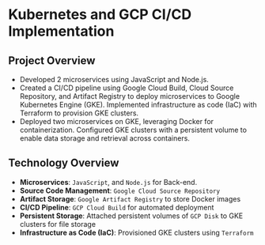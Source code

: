 # Kubernetes and GCP CI/CD Implementation

## Project Overview
 - Developed 2 microservices using JavaScript and Node.js.
 - Created a CI/CD pipeline using Google Cloud Build, Cloud Source Repository, and Artifact Registry to deploy microservices to Google Kubernetes Engine (GKE). Implemented infrastructure as code (IaC) with Terraform to provision GKE clusters.
 - Deployed two microservices on GKE, leveraging Docker for containerization. Configured GKE clusters with a persistent volume to enable data storage and retrieval across containers.


## Technology Overview
 - **Microservices**: `JavaScript`, and `Node.js` for Back-end.
 - **Source Code Management**: `Google Cloud Source Repository`
 - **Artifact Storage**: `Google Artifact Registry` to store Docker images
 - **CI/CD Pipeline**: `GCP Cloud Build` for automated deployment
 - **Persistent Storage**: Attached persistent volumes of `GCP Disk` to GKE clusters for file storage
 - **Infrastructure as Code (IaC)**: Provisioned GKE clusters using `Terraform` 